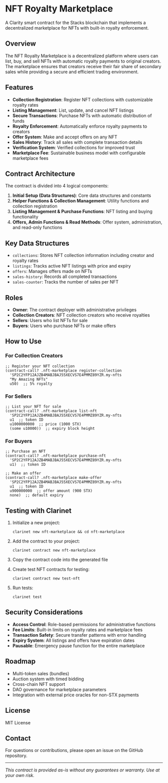 # NFT Royalty Marketplace

A Clarity smart contract for the Stacks blockchain that implements a decentralized marketplace for NFTs with built-in royalty enforcement.

## Overview

The NFT Royalty Marketplace is a decentralized platform where users can list, buy, and sell NFTs with automatic royalty payments to original creators. The marketplace ensures that creators receive their fair share of secondary sales while providing a secure and efficient trading environment.

## Features

- **Collection Registration**: Register NFT collections with customizable royalty rates
- **Listing Management**: List, update, and cancel NFT listings
- **Secure Transactions**: Purchase NFTs with automatic distribution of funds
- **Royalty Enforcement**: Automatically enforce royalty payments to creators
- **Offer System**: Make and accept offers on any NFT
- **Sales History**: Track all sales with complete transaction details
- **Verification System**: Verified collections for improved trust
- **Marketplace Fee**: Sustainable business model with configurable marketplace fees

## Contract Architecture

The contract is divided into 4 logical components:

1. **Initial Setup (Data Structures)**: Core data structures and constants
2. **Helper Functions & Collection Management**: Utility functions and collection registration
3. **Listing Management & Purchase Functions**: NFT listing and buying functionality
4. **Offers, Admin Functions & Read Methods**: Offer system, administration, and read-only functions

## Key Data Structures

- `collections`: Stores NFT collection information including creator and royalty rates
- `listings`: Tracks active NFT listings with price and expiry
- `offers`: Manages offers made on NFTs
- `sales-history`: Records all completed transactions
- `sales-counter`: Tracks the number of sales per NFT

## Roles

- **Owner**: The contract deployer with administrative privileges
- **Collection Creators**: NFT collection creators who receive royalties
- **Sellers**: Users who list NFTs for sale
- **Buyers**: Users who purchase NFTs or make offers

## How to Use

### For Collection Creators

```clarity
;; Register your NFT collection
(contract-call? .nft-marketplace register-collection 
  'SP2C2YFP12AJZB4MABJBAJ55XECVS7E4PMMZ89YZR.my-nfts 
  "My Amazing NFTs" 
  u50)  ;; 5% royalty
```

### For Sellers

```clarity
;; List your NFT for sale
(contract-call? .nft-marketplace list-nft 
  'SP2C2YFP12AJZB4MABJBAJ55XECVS7E4PMMZ89YZR.my-nfts 
  u1  ;; token ID
  u1000000000  ;; price (1000 STX)
  (some u10000))  ;; expiry block height
```

### For Buyers

```clarity
;; Purchase an NFT
(contract-call? .nft-marketplace purchase-nft 
  'SP2C2YFP12AJZB4MABJBAJ55XECVS7E4PMMZ89YZR.my-nfts 
  u1)  ;; token ID

;; Make an offer
(contract-call? .nft-marketplace make-offer
  'SP2C2YFP12AJZB4MABJBAJ55XECVS7E4PMMZ89YZR.my-nfts
  u1  ;; token ID
  u900000000  ;; offer amount (900 STX)
  none)  ;; default expiry
```

## Testing with Clarinet

1. Initialize a new project:
   ```
   clarinet new nft-marketplace && cd nft-marketplace
   ```

2. Add the contract to your project:
   ```
   clarinet contract new nft-marketplace
   ```

3. Copy the contract code into the generated file

4. Create test NFT contracts for testing:
   ```
   clarinet contract new test-nft
   ```

5. Run tests:
   ```
   clarinet test
   ```

## Security Considerations

- **Access Control**: Role-based permissions for administrative functions
- **Fee Limits**: Built-in limits on royalty rates and marketplace fees
- **Transaction Safety**: Secure transfer patterns with error handling
- **Expiry System**: All listings and offers have expiration dates
- **Pausable**: Emergency pause function for the entire marketplace

## Roadmap

- Multi-token sales (bundles)
- Auction system with timed bidding
- Cross-chain NFT support
- DAO governance for marketplace parameters
- Integration with external price oracles for non-STX payments

## License

MIT License

## Contact

For questions or contributions, please open an issue on the GitHub repository.

---

*This contract is provided as-is without any guarantees or warranty. Use at your own risk.*